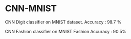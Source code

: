 # CNN-MNIST

CNN Digit classifier on MNIST dataset. 
        Accuracy : 98.7 %
        
CNN Fashion classifier on MNIST Fashion
        Accuracy : 90.5%
